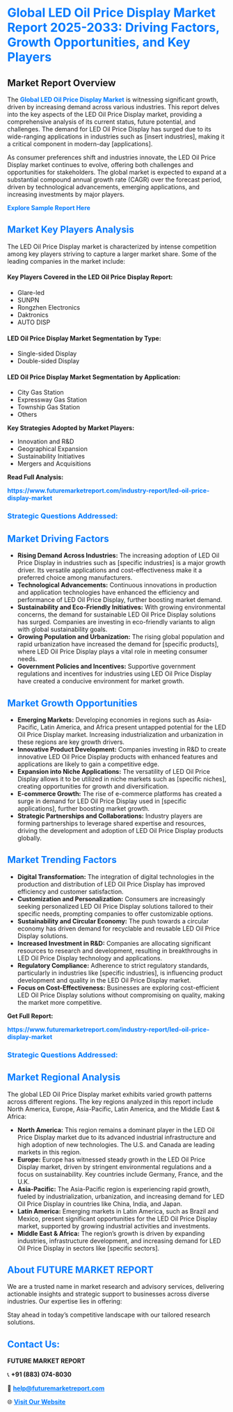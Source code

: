 <h1 style="color: #007BFF;">Global LED Oil Price Display Market Report 2025-2033: Driving Factors, Growth Opportunities, and Key Players</h1>

<section id="overview">
<h2>Market Report Overview</h2>
<p>The <a href="https://www.futuremarketreport.com/industry-report/led-oil-price-display-market" style="color: #007BFF; text-decoration: none;"><strong>Global LED Oil Price Display Market</strong></a> is witnessing significant growth, driven by increasing demand across various industries. This report delves into the key aspects of the LED Oil Price Display market, providing a comprehensive analysis of its current status, future potential, and challenges. The demand for LED Oil Price Display has surged due to its wide-ranging applications in industries such as [insert industries], making it a critical component in modern-day [applications].</p>
<p>As consumer preferences shift and industries innovate, the LED Oil Price Display market continues to evolve, offering both challenges and opportunities for stakeholders. The global market is expected to expand at a substantial compound annual growth rate (CAGR) over the forecast period, driven by technological advancements, emerging applications, and increasing investments by major players.</p>
</section>

<section id="overview">
<p><a href="https://www.futuremarketreport.com/request-sample/reportId=55363" style="color: #007BFF; text-decoration: none;"><strong>Explore Sample Report Here</strong></a></p>
</section>

<section id="key-players">
<h2 style="color: #007BFF;">Market Key Players Analysis</h2>
<p>The LED Oil Price Display market is characterized by intense competition among key players striving to capture a larger market share. Some of the leading companies in the market include:</p>
<h4>Key Players Covered in the LED Oil Price Display Report:</h4>
<ul><li>Glare-led</li><li>SUNPN</li><li>Rongzhen Electronics</li><li>Daktronics</li><li>AUTO DISP</li></ul>
<h4>LED Oil Price Display Market Segmentation by Type:</h4>
<ul><li>Single-sided Display</li><li>Double-sided Display</li></ul>

<h4>LED Oil Price Display Market Segmentation by Application:</h4>
<ul><li>City Gas Station</li><li>Expressway Gas Station</li><li>Township Gas Station</li><li>Others</li></ul>
<p><strong>Key Strategies Adopted by Market Players:</strong></p>
<ul>
<li>Innovation and R&D</li>
<li>Geographical Expansion</li>
<li>Sustainability Initiatives</li>
<li>Mergers and Acquisitions</li>
</ul>
</section>

<section>
<p><strong>Read Full Analysis: </strong></p><a href="https://www.futuremarketreport.com/industry-report/led-oil-price-display-market" style="color: #007BFF; text-decoration: none;"><strong>https://www.futuremarketreport.com/industry-report/led-oil-price-display-market</strong></a>
<h3 style="color: #007BFF;">Strategic Questions Addressed:</h3>
</section>

<section id="driving-factors">
<h2 style="color: #007BFF;">Market Driving Factors</h2>
<ul>
<li><strong>Rising Demand Across Industries:</strong> The increasing adoption of LED Oil Price Display in industries such as [specific industries] is a major growth driver. Its versatile applications and cost-effectiveness make it a preferred choice among manufacturers.</li>
<li><strong>Technological Advancements:</strong> Continuous innovations in production and application technologies have enhanced the efficiency and performance of LED Oil Price Display, further boosting market demand.</li>
<li><strong>Sustainability and Eco-Friendly Initiatives:</strong> With growing environmental concerns, the demand for sustainable LED Oil Price Display solutions has surged. Companies are investing in eco-friendly variants to align with global sustainability goals.</li>
<li><strong>Growing Population and Urbanization:</strong> The rising global population and rapid urbanization have increased the demand for [specific products], where LED Oil Price Display plays a vital role in meeting consumer needs.</li>
<li><strong>Government Policies and Incentives:</strong> Supportive government regulations and incentives for industries using LED Oil Price Display have created a conducive environment for market growth.</li>
</ul>
</section>

<section id="growth-opportunities">
<h2 style="color: #007BFF;">Market Growth Opportunities</h2>
<ul>
<li><strong>Emerging Markets:</strong> Developing economies in regions such as Asia-Pacific, Latin America, and Africa present untapped potential for the LED Oil Price Display market. Increasing industrialization and urbanization in these regions are key growth drivers.</li>
<li><strong>Innovative Product Development:</strong> Companies investing in R&D to create innovative LED Oil Price Display products with enhanced features and applications are likely to gain a competitive edge.</li>
<li><strong>Expansion into Niche Applications:</strong> The versatility of LED Oil Price Display allows it to be utilized in niche markets such as [specific niches], creating opportunities for growth and diversification.</li>
<li><strong>E-commerce Growth:</strong> The rise of e-commerce platforms has created a surge in demand for LED Oil Price Display used in [specific applications], further boosting market growth.</li>
<li><strong>Strategic Partnerships and Collaborations:</strong> Industry players are forming partnerships to leverage shared expertise and resources, driving the development and adoption of LED Oil Price Display products globally.</li>
</ul>
</section>

<section id="trending-factors">
<h2 style="color: #007BFF;">Market Trending Factors</h2>
<ul>
<li><strong>Digital Transformation:</strong> The integration of digital technologies in the production and distribution of LED Oil Price Display has improved efficiency and customer satisfaction.</li>
<li><strong>Customization and Personalization:</strong> Consumers are increasingly seeking personalized LED Oil Price Display solutions tailored to their specific needs, prompting companies to offer customizable options.</li>
<li><strong>Sustainability and Circular Economy:</strong> The push towards a circular economy has driven demand for recyclable and reusable LED Oil Price Display solutions.</li>
<li><strong>Increased Investment in R&D:</strong> Companies are allocating significant resources to research and development, resulting in breakthroughs in LED Oil Price Display technology and applications.</li>
<li><strong>Regulatory Compliance:</strong> Adherence to strict regulatory standards, particularly in industries like [specific industries], is influencing product development and quality in the LED Oil Price Display market.</li>
<li><strong>Focus on Cost-Effectiveness:</strong> Businesses are exploring cost-efficient LED Oil Price Display solutions without compromising on quality, making the market more competitive.</li>
</ul>
</section>

<section>
<p><strong>Get Full Report: </strong></p><a href="https://www.futuremarketreport.com/industry-report/led-oil-price-display-market" style="color: #007BFF; text-decoration: none;"><strong>https://www.futuremarketreport.com/industry-report/led-oil-price-display-market</strong></a>
<h3 style="color: #007BFF;">Strategic Questions Addressed:</h3>
</section>


<section id="regional-analysis">
<h2 style="color: #007BFF;">Market Regional Analysis</h2>
<p>The global LED Oil Price Display market exhibits varied growth patterns across different regions. The key regions analyzed in this report include North America, Europe, Asia-Pacific, Latin America, and the Middle East & Africa:</p>
<ul>
<li><strong>North America:</strong> This region remains a dominant player in the LED Oil Price Display market due to its advanced industrial infrastructure and high adoption of new technologies. The U.S. and Canada are leading markets in this region.</li>
<li><strong>Europe:</strong> Europe has witnessed steady growth in the LED Oil Price Display market, driven by stringent environmental regulations and a focus on sustainability. Key countries include Germany, France, and the U.K.</li>
<li><strong>Asia-Pacific:</strong> The Asia-Pacific region is experiencing rapid growth, fueled by industrialization, urbanization, and increasing demand for LED Oil Price Display in countries like China, India, and Japan.</li>
<li><strong>Latin America:</strong> Emerging markets in Latin America, such as Brazil and Mexico, present significant opportunities for the LED Oil Price Display market, supported by growing industrial activities and investments.</li>
<li><strong>Middle East & Africa:</strong> The region’s growth is driven by expanding industries, infrastructure development, and increasing demand for LED Oil Price Display in sectors like [specific sectors].</li>
</ul>
</section>

<footer>
<h2 style="color: #007BFF;">About FUTURE MARKET REPORT</h2>
<p>We are a trusted name in market research and advisory services, delivering actionable insights and strategic support to businesses across diverse industries. Our expertise lies in offering:</p>

<p>Stay ahead in today’s competitive landscape with our tailored research solutions.</p>

<h2 style="color: #007BFF;">Contact Us:</h2>
<p><strong>FUTURE MARKET REPORT</strong></p>
<p>📞 <strong>+91 (883) 074-8030</strong></p>
<p>📧 <strong><a href="mailto:help@futuremarketreport.com" style="color: #007BFF;">help@futuremarketreport.com</a></strong></p>
<p>🌐 <strong><a href="https://www.futuremarketreport.com/" style="color: #007BFF;">Visit Our Website</a></strong></p>
</footer>